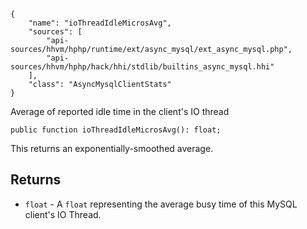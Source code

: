 ``` yamlmeta
{
    "name": "ioThreadIdleMicrosAvg",
    "sources": [
        "api-sources/hhvm/hphp/runtime/ext/async_mysql/ext_async_mysql.php",
        "api-sources/hhvm/hphp/hack/hhi/stdlib/builtins_async_mysql.hhi"
    ],
    "class": "AsyncMysqlClientStats"
}
```




Average of reported idle time in the client's IO thread




``` Hack
public function ioThreadIdleMicrosAvg(): float;
```




This returns an exponentially-smoothed average.




## Returns




+ ` float ` - A `` float `` representing the average busy time of this
  MySQL client's IO Thread.
<!-- HHAPIDOC -->
